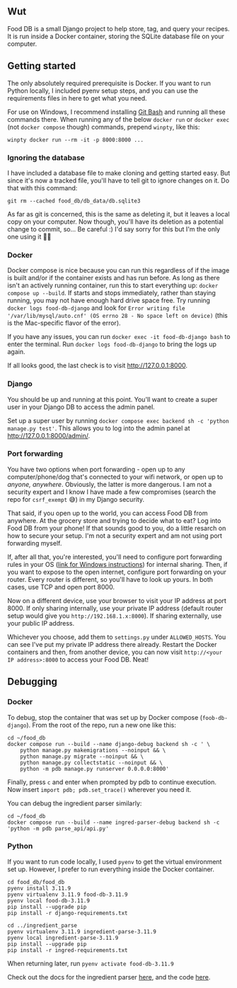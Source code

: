 ## Wut
Food DB is a small Django project to help store, tag, and query your recipes. It is run inside a Docker container, storing the SQLite database file on your computer.

## Getting started
The only absolutely required prerequisite is Docker. If you want to run Python locally, I included pyenv setup steps, and you can use the requirements files in here to get what you need.

For use on Windows, I recommend installing [Git Bash](https://git-scm.com/download/win) and running all these commands there. When running any of the below `docker run` or `docker exec` (not `docker compose` though) commands, prepend `winpty`, like this:
```
winpty docker run --rm -it -p 8000:8000 ...
```

### Ignoring the database
I have included a database file to make cloning and getting started easy. But since it's now a tracked file, you'll have to tell git to ignore changes on it. Do that with this command:
```
git rm --cached food_db/db_data/db.sqlite3
```
As far as git is concerned, this is the same as deleting it, but it leaves a local copy on your computer. Now though, you'll have its deletion as a potential change to commit, so... Be careful :) I'd say sorry for this but I'm the only one using it 🤷‍♂️

### Docker
Docker compose is nice because you can run this regardless of if the image is built and/or if the container exists and has run before. As long as there isn't an actively running container, run this to start everything up: `docker compose up --build`. If starts and stops immediately, rather than staying running, you may not have enough hard drive space free. Try running `docker logs food-db-django` and look for `Error writing file '/var/lib/mysql/auto.cnf' (OS errno 28 - No space left on device)` (this is the Mac-specific flavor of the error).

If you have any issues, you can run `docker exec -it food-db-django bash` to enter the terminal. Run `docker logs food-db-django` to bring the logs up again.

If all looks good, the last check is to visit http://127.0.0.1:8000.

### Django
You should be up and running at this point. You'll want to create a super user in your Django DB to access the admin panel.

Set up a super user by running `docker compose exec backend sh -c 'python manage.py test'`. This allows you to log into the admin panel at http://127.0.0.1:8000/admin/.

### Port forwarding
You have two options when port forwarding - open up to any computer/phone/dog that's connected to your wifi network, or open up to _anyone, anywhere_. Obviously, the latter is more dangerous. I am not a security expert and I know I have made a few compromises (search the repo for `csrf_exempt` 😅) in my Django security.

That said, if you open up to the world, you can access Food DB from anywhere. At the grocery store and trying to decide what to eat? Log into Food DB from your phone! If that sounds good to you, do a little resarch on how to secure your setup. I'm not a security expert and am not using port forwarding myself.

If, after all that, you're interested, you'll need to configure port forwarding rules in your OS ([link for Windows instructions](https://redfishiaven.medium.com/port-forwarding-in-windows-and-ways-to-set-it-up-c337e171086f)) for internal sharing. Then, if you want to expose to the open internet, configure port forwarding on your router. Every router is different, so you'll have to look up yours. In both cases, use TCP and open port 8000.

Now on a different device, use your browser to visit your IP address at port 8000. If only sharing internally, use your private IP address (default router setup would give you `http://192.168.1.x:8000`). If sharing externally, use your public IP address. 

Whichever you choose, add them to `settings.py` under `ALLOWED_HOSTS`. You can see I've put my private IP address there already. Restart the Docker containers and then, from another device, you can now visit `http://<your IP address>:8000` to access your Food DB. Neat!

## Debugging
### Docker
To debug, stop the container that was set up by Docker compose (`foob-db-django`). From the root of the repo, run a new one like this:
```
cd ~/food_db 
docker compose run --build --name django-debug backend sh -c ' \
    python manage.py makemigrations --noinput && \
    python manage.py migrate --noinput && \
    python manage.py collectstatic --noinput && \
    python -m pdb manage.py runserver 0.0.0.0:8000'
```

Finally, press `c` and enter when prompted by pdb to continue execution. Now insert `import pdb; pdb.set_trace()` wherever you need it.

You can debug the ingredient parser similarly:
```
cd ~/food_db
docker compose run --build --name ingred-parser-debug backend sh -c 'python -m pdb parse_api/api.py'
```

### Python
If you want to run code locally, I used `pyenv` to get the virtual environment set up. However, I prefer to run everything inside the Docker container.
```
cd food_db/food_db
pyenv install 3.11.9
pyenv virtualenv 3.11.9 food-db-3.11.9
pyenv local food-db-3.11.9
pip install --upgrade pip
pip install -r django-requirements.txt

cd ../ingredient_parse
pyenv virtualenv 3.11.9 ingredient-parse-3.11.9
pyenv local ingredient-parse-3.11.9
pip install --upgrade pip 
pip install -r ingred-requirements.txt
```

When returning later, run `pyenv activate food-db-3.11.9`

Check out the docs for the ingredient parser [here](https://ingredient-parser.readthedocs.io/en/latest/start/index.html#optional-parameters), and the code [here](https://github.com/strangetom/ingredient-parser).